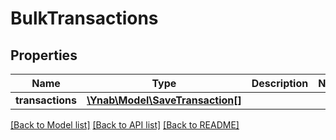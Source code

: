# BulkTransactions

## Properties
Name | Type | Description | Notes
------------ | ------------- | ------------- | -------------
**transactions** | [**\Ynab\Model\SaveTransaction[]**](SaveTransaction.md) |  | 

[[Back to Model list]](../README.md#documentation-for-models) [[Back to API list]](../README.md#documentation-for-api-endpoints) [[Back to README]](../README.md)


